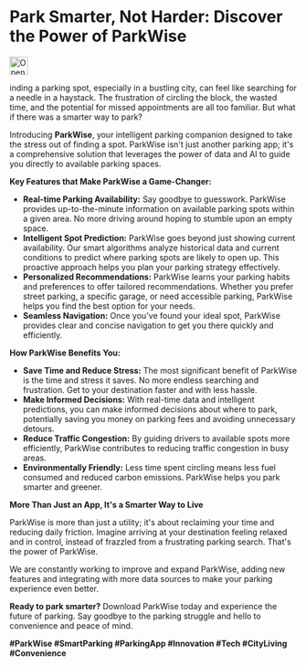#  Park Smarter, Not Harder: Discover the Power of ParkWise
<a href="https://studio.firebase.google.com/import?url=https%3A%2F%2Fgithub.com%2Fgondir%2FPrakingLotProject%2Ftree%2FparkingLot">
  <img
    height="32"
    alt="Open in Firebase Studio"
    src="https://cdn.firebasestudio.dev/btn/open_blue_32.svg">
</a>

inding a parking spot, especially in a bustling city, can feel like searching for a needle in a haystack. The frustration of circling the block, the wasted time, and the potential for missed appointments are all too familiar. But what if there was a smarter way to park?

Introducing **ParkWise**, your intelligent parking companion designed to take the stress out of finding a spot. ParkWise isn't just another parking app; it's a comprehensive solution that leverages the power of data and AI to guide you directly to available parking spaces.

**Key Features that Make ParkWise a Game-Changer:**

* **Real-time Parking Availability:** Say goodbye to guesswork. ParkWise provides up-to-the-minute information on available parking spots within a given area. No more driving around hoping to stumble upon an empty space.
* **Intelligent Spot Prediction:** ParkWise goes beyond just showing current availability. Our smart algorithms analyze historical data and current conditions to predict where parking spots are likely to open up. This proactive approach helps you plan your parking strategy effectively.
* **Personalized Recommendations:** ParkWise learns your parking habits and preferences to offer tailored recommendations. Whether you prefer street parking, a specific garage, or need accessible parking, ParkWise helps you find the best option for your needs.
* **Seamless Navigation:** Once you've found your ideal spot, ParkWise provides clear and concise navigation to get you there quickly and efficiently.

**How ParkWise Benefits You:**

* **Save Time and Reduce Stress:** The most significant benefit of ParkWise is the time and stress it saves. No more endless searching and frustration. Get to your destination faster and with less hassle.
* **Make Informed Decisions:** With real-time data and intelligent predictions, you can make informed decisions about where to park, potentially saving you money on parking fees and avoiding unnecessary detours.
* **Reduce Traffic Congestion:** By guiding drivers to available spots more efficiently, ParkWise contributes to reducing traffic congestion in busy areas.
* **Environmentally Friendly:** Less time spent circling means less fuel consumed and reduced carbon emissions. ParkWise helps you park smarter and greener.

**More Than Just an App, It's a Smarter Way to Live**

ParkWise is more than just a utility; it's about reclaiming your time and reducing daily friction. Imagine arriving at your destination feeling relaxed and in control, instead of frazzled from a frustrating parking search. That's the power of ParkWise.

We are constantly working to improve and expand ParkWise, adding new features and integrating with more data sources to make your parking experience even better.

**Ready to park smarter?** Download ParkWise today and experience the future of parking. Say goodbye to the parking struggle and hello to convenience and peace of mind.

**#ParkWise #SmartParking #ParkingApp #Innovation #Tech #CityLiving #Convenience**
